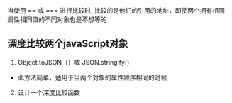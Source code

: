 当使用 == 或 === 进行比较时, 比较的是他们的引用的地址，即使两个拥有相同属性相同值的不同对象也是不想等的

## 深度比较两个javaScript对象
1. Object.toJSON（）或 JSON.stringify()
  * 此方法简单，适用于当两个对象的属性顺序相同的时候

2. 设计一个深度比较函数